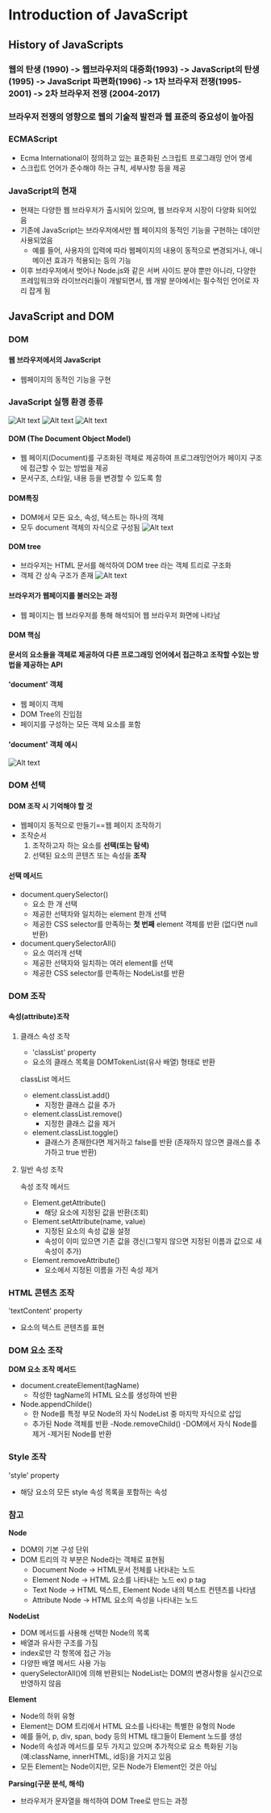 # Introduction of JavaScript

## History of JavaScripts

### 웹의 탄생 (1990) -> 웹브라우저의 대중화(1993) -> JavaScript의 탄생(1995) -> JavaScript 파편화(1996) -> 1차 브라우저 전쟁(1995-2001) -> 2차 브라우저 전쟁 (2004-2017)

### 브라우저 전쟁의 영향으로 웹의 기술적 발전과 웹 표준의 중요성이 높아짐

### ECMAScript
- Ecma International이 정의하고 있는 표준화된 스크립트 프로그래밍 언어 명세
- 스크립트 언어가 준수해야 하는 규칙, 세부사항 등을 제공


### JavaScript의 현재
- 현재는 다양한 웹 브라우저가 출시되어 있으며, 웹 브라우저 시장이 다양화 되어있음
- 기존에 JavaScript는 브라우저에서만 웹 페이지의 동적인 기능을 구현하는 데이만 사용되었음
    - 예를 들어, 사용자의 입력에 따라 웹페이지의 내용이 동적으로 변경되거나, 애니메이션 효과가 적용되는 등의 기능
- 이후 브라우저에서 벗어나 Node.js와 같은 서버 사이드 분야 뿐만 아니라, 다양한 프레임워크와 라이브러리들이 개발되면서, 웹 개발 분야에서는 필수적인 언어로 자리 잡게 됨 



## JavaScript and DOM

### DOM 


#### 웹 브라우저에서의 JavaScript
- 웹페이지의 동적인 기능을 구현

### JavaScript 실행 환경 종류
![Alt text](image.png)
![Alt text](image-1.png)
![Alt text](image-2.png)



#### DOM (The Document Object Model)
- 웹 페이지(Document)를 구조화된 객체로 제공하여 프로그래밍언어가 페이지 구조에 접근할 수 있는 방법을 제공
- 문서구조, 스타일, 내용 등을 변경할 수 있도록 함


#### DOM특징
- DOM에서 모든 요소, 속성, 텍스트는 하나의 객체
- 모두 document 객체의 자식으로 구성됨
![Alt text](image-4.png)

#### DOM tree
- 브라우저는 HTML 문서를 해석하여 DOM tree 라는 객체 트리로 구조화
- 객체 간 상속 구조가 존재
![Alt text](image-3.png)


#### 브라우저가 웹페이지를 불러오는 과정
- 웹 페이지는 웹 브라우저를 통해 해석되어 웹 브라우저 화면에 나타남

#### DOM 핵심
**문서의 요소들을 객체로 제공하여 다른 프로그래밍 언어에서 접근하고 조작할 수있는 방법을 제공하는 API**

#### 'document' 객체
- 웹 페이지 객체
- DOM Tree의 진입점
- 페이지를 구성하는 모든 객체 요소를 포함

#### 'document' 객체 예시
![Alt text](image-5.png)


### DOM 선택

#### DOM 조작 시 기억해야 할 것
- 웹페이지 동적으로 만들기==웹 페이지 조작하기
- 조작순서
    1. 조작하고자 하는 요소를 **선택(또는 탐색)**
    2. 선택된 요소의 콘텐츠 또는 속성을 **조작**


#### 선택 메서드
- document.querySelector()
    - 요소 한 개 선택
    - 제공한 선택자와 일치하는 element 한개 선택
    - 제공한 CSS selector를 만족하는 **첫 번째** element 객체를 반환 (없다면 null 반환)
- document.querySelectorAll()
    - 요소 여러개 선택
    - 제공한 선택자와 일치하는 여러 element를 선택
    - 제공한 CSS selector를 만족하는 NodeList를 반환

### DOM 조작

#### 속성(attribute)조작
1. 클래스 속성 조작
    - 'classList' property
    - 요소의 클래스 목록을 DOMTokenList(유사 배열) 형태로 반환

    classList 메서드
    - element.classList.add()
        - 지정한 클래스 값을 추가
    - element.classList.remove()
        - 지정한 클래스 값을 제거
    - element.classList.toggle()
        - 클래스가 존재한다면 제거하고 false를 반환 (존재하지 않으면 클래스를 추가하고 true 반환)

2. 일반 속성 조작

    속성 조작 메서드
    - Element.getAttribute()
        - 해당 요소에 지정된 값을 반환(조회)
    - Element.setAttribute(name, value)
        - 지정된 요소의 속성 값을 설정
        - 속성이 이미 있으면 기존 값을 갱신(그렇지 않으면 지정된 이름과 값으로 새 속성이 추가)
    - Element.removeAttribute()
        - 요소에서 지정된 이름을 가진 속성 제거

### HTML 콘텐츠 조작
'textContent' property
- 요소의 텍스트 콘텐츠를 표현


### DOM 요소 조작
**DOM 요소 조작 메서드**
- document.createElement(tagName)
    - 작성한 tagName의 HTML 요소를 생성하여 반환
- Node.appendChilde()
    - 한 Node를 특정 부모 Node의 자식 NodeList 중 마지막 자식으로 삽입
    - 추가된 Node 객체를 반환
-Node.removeChild()
    -DOM에서 자식 Node를 제거
    -제거된 Node를 반환

### Style 조작
'style' property
-  해당 요소의 모든 style 속성 목록을 포함하는 속성


### 참고

**Node**
- DOM의 기본 구성 단위
- DOM 트리의 각 부분은 Node라는 객체로 표현됨
    - Document Node -> HTML문서 전체를 나타내는 노드
    - Element Node -> HTML 요소를 나타내는 노드 ex) p tag
    - Text Node -> HTML 텍스트, Element Node 내의 텍스트 컨텐츠를 나타냄
    - Attribute Node -> HTML 요소의 속성을 나타내는 노드

**NodeList**
- DOM 메서드를 사용해 선택한 Node의 목록
- 배열과 유사한 구조를 가짐
- index로만 각 항목에 접근 가능
- 다양한 배열 메서드 사용 가능
- querySelectorAll()에 의해 반환되는 NodeList는 DOM의 변경사항을 실시간으로 반영하지 않음

**Element**
- Node의 하위 유형
- Element는 DOM 트리에서 HTML 요소를 나타내는 특별한 유형의 Node
- 예를 들어, p, div, span, body 등의 HTML 태그들이 Element 노드를 생성
- Node의 속성과 메서드를 모두 가지고 있으며 추가적으로 요소 특화된 기능 (예:className, innerHTML, id등)을 가지고 있음
- 모든 Element는 Node이지만, 모든 Node가 Element인 것은 아님

**Parsing(구문 분석, 해석)**
- 브라우저가 문자열을 해석하여 DOM Tree로 만드는 과정